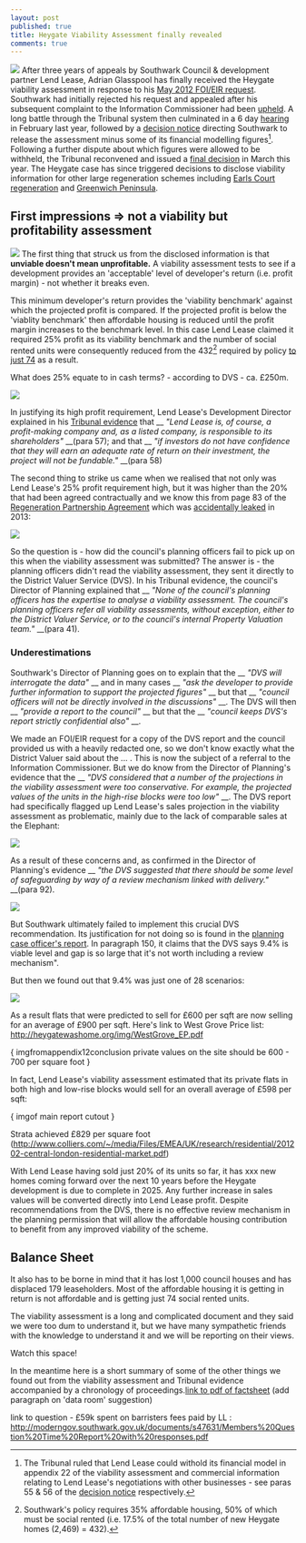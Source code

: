 ```yaml
---
layout: post
published: true
title: Heygate Viability Assessment finally revealed
comments: true
---
```


![](http://crappistmartin.github.io/images/Tribunalfolderssmall.jpg)
After three years of appeals by Southwark Council & development partner Lend Lease, Adrian Glasspool has finally received the Heygate viability assessment in response to his [May 2012 FOI/EIR request](https://www.whatdotheyknow.com/request/viability_assessment_for_plannin?unfold=1). Southwark had initially rejected his request and appealed after his subsequent complaint to the Information Commissioner had been [upheld](http://ico.org.uk/~/media/documents/decisionnotices/2013/fer_0461281.ashx). A long battle through the Tribunal system then culminated in a 6 day [hearing](http://35percent.org/blog/2014/02/11/heygate-tribunal-hearing-extended/) in February last year, followed by a [decision notice](http://heygate.github.io/img/FirstTierDecisionHeygate.pdf) directing Southwark to release the assessment minus some of its financial modelling figures[^1]. Following a further dispute about which figures were allowed to be withheld, the Tribunal reconvened and issued a [final decision](http://www.informationtribunal.gov.uk/DBFiles/Decision/i1505/London%20Borough%20of%20Southwark%20EA.2013.0162%20%2810.3.15%29%202nd%20Decision.pdf) in March this year. The Heygate case has since triggered decisions to disclose viability information for other large regeneration schemes including [Earls Court regeneration](http://ico.org.uk/~/media/documents/decisionnotices/2013/fer_0491596.ashx) and [Greenwich Peninsula](http://ico.org.uk/~/media/documents/decisionnotices/2014/fer_0524770.pdf). 


## First impressions => not a viability but profitability assessment
![](http://crappistmartin.github.io/images/ViabilityAssessment.png)
The first thing that struck us from the disclosed information is that __unviable doesn't mean unprofitable.__ A viability assessment tests to see if a development provides an 'acceptable' level of developer's return (i.e. profit margin) - not whether it breaks even.
 
This minimum developer's return provides the 'viability benchmark' against which the projected profit is compared. If the projected profit is below the 'viablity benchmark' then affordable housing is reduced until the profit margin increases to the benchmark level. In this case Lend Lease claimed it required 25% profit as its viability benchmark and the number of social rented units were consequently reduced from the 432[^2] required by policy [to just 74](/affordable-housing) as a result. 

What does 25% equate to in cash terms? - according to DVS - ca. £250m.

![](http://crappistmartin.github.io/images/viabilitybenchmark.png)
 
In justifying its high profit requirement, Lend Lease's Development Director explained in his [Tribunal evidence](https://www.dropbox.com/s/ljlg8vgt2zywied/RobHeasmanLegallyPrivileged%26Confidential.pdf) that __ _"Lend Lease is, of course, a profit-making company and, as a listed company, is responsible to its shareholders"_ __(para 57); and that __ _"if investors do not have confidence that they will earn an adequate rate of return on their investment, the project will not be fundable."_ __(para 58)

The second thing to strike us came when we realised that not only was Lend Lease's 25% profit requirement high, but it was higher than the 20% that had been agreed contractually and we know this from page 83 of the [Regeneration Partnership Agreement](https://southwarknotes.files.wordpress.com/2013/02/ra.pdf) which was [accidentally leaked](http://www.newstatesman.com/news/2013/02/southwark-accidentally-leaks-confidential-information) in 2013:

![](http://crappistmartin.github.io/images/RAdevelopersreturn.png)

So the question is - how did the council's planning officers fail to pick up on this when the viability assessment was submitted?
The answer is - the planning officers didn't read the viability assessment, they sent it directly to the District Valuer Service (DVS). In his Tribunal evidence, the council's Director of Planning explained that __ _"None of the council's planning officers has the expertise to analyse a viability assessment. The council's planning officers refer all viability assessments, without exception, either to the District Valuer Service, or to the council's internal Property Valuation team."_ __(para 41). 


### Underestimations
Southwark's Director of Planning goes on to explain that the __ _"DVS will interrogate the data"_ __ and in many cases __ _"ask the developer to provide further information to support the projected figures"_ __ but that __ _"council officers will not be directly involved in the discussions"_ __. The DVS will then __ _"provide a report to the council"_ __ but that the __ _"council keeps DVS's report strictly confidential also"_ __.  

We made an FOI/EIR request for a copy of the DVS report and the council provided us with a heavily redacted one, so we don't know exactly what the District Valuer said about the ... . This is now the subject of a referral to the Information Commissioner. But we do know from the Director of Planning's evidence that the __ _"DVS considered that a number of the projections in the viability assessment were too conservative. For example, the projected values of the units in the high-rise blocks were too low"_ __. The DVS report had specifically flagged up Lend Lease's sales projection in the viability assessment as problematic, mainly due to the lack of comparable sales at the Elephant: 

![](http://crappistmartin.github.io/images/DVSreport_extract.png)

As a result of these concerns and, as confirmed in the Director of Planning's evidence __ _"the DVS suggested that there should be some level of safeguarding by way of a review mechanism linked with delivery."_ __(para 92).

![](http://crappistmartin.github.io/images/DVSreviewmechanism.png)


But Southwark ultimately failed to implement this crucial DVS recommendation. Its justification for not doing so is found in the [planning case officer's report](http://planbuild.southwark.gov.uk/documents/?GetDocument=%7b%7b%7b!hgyBVuEH%2b8BxXry2bGRAtA%3d%3d!%7d%7d%7d). In paragraph 150, it claims that the DVS says 9.4% is viable level and gap is so large that it's not worth including a review mechanism". 

But then we found out that 9.4% was just one of 28 scenarios:

![](http://crappistmartin.github.io/images/DVS28scenarios.png)

As a result flats that were predicted to sell for £600 per sqft are now selling for an average of £900 per sqft.
Here's link to West Grove Price list: http://heygatewashome.org/img/WestGrove_EP.pdf


{ imgfromappendix12conclusion private values on the site should be 600 - 700 per square foot }

In fact, Lend Lease's viability assessment estimated that its private flats in both high and low-rise blocks would sell for an overall average of £598 per sqft:

{ imgof main report cutout }




Strata achieved £829 per square foot (http://www.colliers.com/~/media/Files/EMEA/UK/research/residential/201202-central-london-residential-market.pdf)

With Lend Lease having sold just 20% of its units so far, it has xxx new homes coming forward over the next 10 years before the Heygate development is due to complete in 2025. Any further increase in sales values will be converted directly into Lend Lease profit. Despite recommendations from the DVS, there is no effective review mechanism in the planning permission that will allow the affordable housing contribution to benefit from any improved viability of the scheme.   




<h2>Balance Sheet</h2>
It also has to be borne in mind that it has lost 1,000 council houses and has displaced 179 leaseholders. Most of the affordable housing it is getting in return is not affordable and is getting just 74 social rented units. 

The viability assessment is a long and complicated document and they said we were too dum to understand it, but we have many sympathetic friends with the knowledge to understand it and we will be reporting on their views. 

Watch this space!

In the meantime here is a short summary of some of the other things we found out from the viability assessment and Tribunal evidence accompanied by a chronology of proceedings.[link to pdf of factsheet]() (add paragraph on 'data room' suggestion)


link to question - £59k spent on barristers fees paid by LL : http://moderngov.southwark.gov.uk/documents/s47631/Members%20Question%20Time%20Report%20with%20responses.pdf






[^1]: The Tribunal ruled that Lend Lease could withold its financial model in appendix 22 of the viability assessment and commercial information relating to Lend Lease's negotiations with other businesses - see paras 55 & 56 of the [decision notice](http://heygatewashome.org/img/FirstTierDecisionHeygate.pdf) respectively.  

[^2]: Southwark's policy requires 35% affordable housing, 50% of which must be social rented (i.e. 17.5% of the total number of new Heygate homes (2,469) = 432).

[^3]: See page 2 of Lend Lease's [2013 annual report](http://phx.corporate-ir.net/External.File?item=UGFyZW50SUQ9MjA0NTA3fENoaWxkSUQ9LTF8VHlwZT0z&t=1) - para 3 (Integrated Property Model) 

[^4]: See paragraph 50(ix) of [Lend Lease's response to the Tribunal](https://www.dropbox.com/s/rnblpa0ajaxk8em/LON_LIB1-%239487917-v1-Lend_Lease_EA_2013_0162_Response_to_LBS_Grounds_of_....pdf) - _"The Council’s costs as at January  2013  amounted  to about  £47.5  million  in  capital  expenditure  and  just under £18million in review costs  managing the estate"_.

[^5]: See penultimate paragraph on page 19 of this [Southwark News interview](http://35percent.org/images/SNHeygateOverage.pdf).

[^6]: See paragraph 50(ix) of [Lend Lease's response to the Tribunal](https://www.dropbox.com/s/rnblpa0ajaxk8em/LON_LIB1-%239487917-v1-Lend_Lease_EA_2013_0162_Response_to_LBS_Grounds_of_....pdf) - _"Lend Lease’s investment amounted to about £12 million as at January 2013, and Lend Lease has subsequently incurred about a further £2 million in costs."_